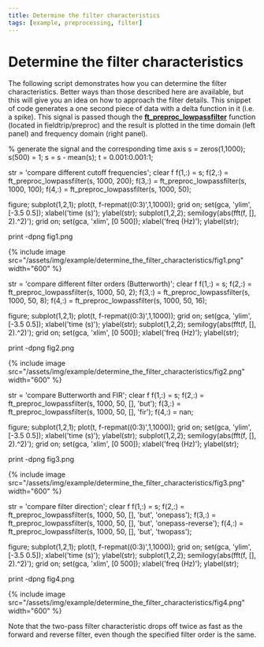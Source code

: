 ```yaml
---
title: Determine the filter characteristics
tags: [example, preprocessing, filter]
---
```


# Determine the filter characteristics

The following script demonstrates how you can determine the filter characteristics. Better ways than those described here are available, but this will give you an idea on how to approach the filter details. This snippet of code generates a one second piece of data with a delta function in it (i.e. a spike). This signal is passed though the **[ft_preproc_lowpassfilter](/reference/ft_preproc_lowpassfilter)** function (located in fieldtrip/preproc) and the result is plotted in the time domain (left panel) and frequency domain (right panel).

  
  % generate the signal and the corresponding time axis
  s = zeros(1,1000); s(500) = 1; s = s - mean(s);
  t = 0.001:0.001:1;
  
  str = 'compare different cutoff frequencies';
  clear f
  f(1,:) = s;
  f(2,:) = ft_preproc_lowpassfilter(s, 1000, 200);
  f(3,:) = ft_preproc_lowpassfilter(s, 1000, 100);
  f(4,:) = ft_preproc_lowpassfilter(s, 1000, 50);
  
  figure; 
  subplot(1,2,1); 
  plot(t, f-repmat((0:3)',1,1000)); grid on; set(gca, 'ylim', [-3.5 0.5]); xlabel('time (s)'); ylabel(str);
  subplot(1,2,2); 
  semilogy(abs(fft(f, [], 2).^2)'); grid on; set(gca, 'xlim', [0 500]); xlabel('freq (Hz)'); ylabel(str);
  
  print -dpng fig1.png

{% include image src="/assets/img/example/determine_the_filter_characteristics/fig1.png" width="600" %}

  
  str = 'compare different filter orders (Butterworth)';
  clear f
  f(1,:) = s;
  f(2,:) = ft_preproc_lowpassfilter(s, 1000, 50, 2);
  f(3,:) = ft_preproc_lowpassfilter(s, 1000, 50, 8);
  f(4,:) = ft_preproc_lowpassfilter(s, 1000, 50, 16);
  
  figure; 
  subplot(1,2,1); 
  plot(t, f-repmat((0:3)',1,1000)); grid on; set(gca, 'ylim', [-3.5 0.5]); xlabel('time (s)'); ylabel(str);
  subplot(1,2,2); 
  semilogy(abs(fft(f, [], 2).^2)'); grid on; set(gca, 'xlim', [0 500]); xlabel('freq (Hz)'); ylabel(str);
  
  print -dpng fig2.png

{% include image src="/assets/img/example/determine_the_filter_characteristics/fig2.png" width="600" %}

  
  str = 'compare Butterworth and FIR';
  clear f
  f(1,:) = s;
  f(2,:) = ft_preproc_lowpassfilter(s, 1000, 50, [], 'but');
  f(3,:) = ft_preproc_lowpassfilter(s, 1000, 50, [], 'fir');
  f(4,:) = nan;
  
  figure; 
  subplot(1,2,1); 
  plot(t, f-repmat((0:3)',1,1000)); grid on; set(gca, 'ylim', [-3.5 0.5]); xlabel('time (s)'); ylabel(str);
  subplot(1,2,2); 
  semilogy(abs(fft(f, [], 2).^2)'); grid on; set(gca, 'xlim', [0 500]); xlabel('freq (Hz)'); ylabel(str);
  
  print -dpng fig3.png

{% include image src="/assets/img/example/determine_the_filter_characteristics/fig3.png" width="600" %}

  
  str = 'compare filter direction';
  clear f
  f(1,:) = s;
  f(2,:) = ft_preproc_lowpassfilter(s, 1000, 50, [], 'but', 'onepass');
  f(3,:) = ft_preproc_lowpassfilter(s, 1000, 50, [], 'but', 'onepass-reverse');
  f(4,:) = ft_preproc_lowpassfilter(s, 1000, 50, [], 'but', 'twopass');
  
  figure; 
  subplot(1,2,1); 
  plot(t, f-repmat((0:3)',1,1000)); grid on; set(gca, 'ylim', [-3.5 0.5]); xlabel('time (s)'); ylabel(str);
  subplot(1,2,2); 
  semilogy(abs(fft(f, [], 2).^2)'); grid on; set(gca, 'xlim', [0 500]); xlabel('freq (Hz)'); ylabel(str);
  
  print -dpng fig4.png

{% include image src="/assets/img/example/determine_the_filter_characteristics/fig4.png" width="600" %}

Note that the two-pass filter characteristic drops off twice as fast as the forward and reverse filter, even though the specified filter order is the same. 

